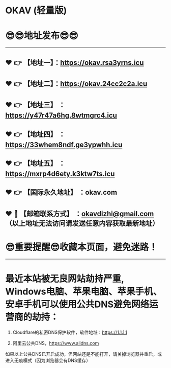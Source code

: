 # OKAV (轻量版)
:sunglasses::sunglasses:地址发布:sunglasses::sunglasses:
==

------
:heart: :point_right: 【地址一】：https://okav.rsa3yrns.icu
------
:heart: :point_right: 【地址二】：https://okav.24cc2c2a.icu
------
:heart: :point_right: 【地址三】 ：https://y47r47a6hg.8wtmgrc4.icu
-----
:heart: :point_right: 【地址四】 ：https://33whem8ndf.ge3ypwhh.icu
------
:heart: :point_right: 【地址五】 ：https://mxrp4d6ety.k3ktw7ts.icu
------
:heart: :point_right: 【国际永久地址】 ：okav.com
------------
:heart: :e-mail: 【邮箱联系方式】 ：okavdizhi@gmail.com （以上地址无法访问请发送任意内容获取最新地址）
------
:sunglasses:重要提醒:sunglasses:收藏本页面，避免迷路！
==
------
最近本站被无良网站劫持严重, Windows电脑、苹果电脑、苹果手机、安卓手机可以使用公共DNS避免网络运营商的劫持：
==

1. Cloudflare的私密DNS保护软件，软件地址：https://1.1.1.1

2. 阿里云公共DNS，https://www.alidns.com

如果以上公共DNS已开启成功，但网站还是不能打开，请关掉浏览器并重启，或进入无痕模式（因为浏览器会有DNS缓存）
